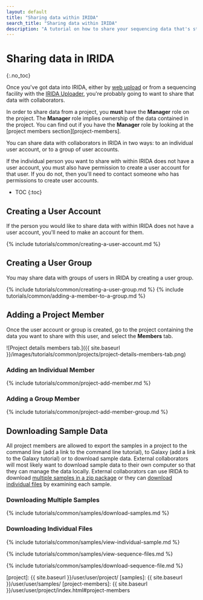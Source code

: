 ```yaml
---
layout: default
title: "Sharing data within IRIDA"
search_title: "Sharing data within IRIDA"
description: "A tutorial on how to share your sequencing data that's stored in IRIDA with other IRIDA users."
---
```


Sharing data in IRIDA
=====================
{:.no_toc}

Once you've got data into IRIDA, either by [web upload][web-upload] or from a sequencing facility with the [IRIDA Uploader](https://github.com/phac-nml/irida-uploader), you're probably going to want to share that data with collaborators.

In order to share data from a project, you **must** have the **Manager** role on the project. The **Manager** role implies ownership of the data contained in the project. You can find out if you have the **Manager** role by looking at the [project members section][project-members].

You can share data with collaborators in IRIDA in two ways: to an individual user account, or to a group of user accounts.

If the individual person you want to share with within IRIDA does not have a user account, you must also have permission to create a user account for that user. If you do not, then you'll need to contact someone who has permissions to create user accounts.

* TOC
{:toc}

Creating a User Account
-----------------------

If the person you would like to share data with within IRIDA does not have a user account, you'll need to make an account for them.

{% include tutorials/common/creating-a-user-account.md %}

Creating a User Group
---------------------

You may share data with groups of users in IRIDA by creating a user group.

{% include tutorials/common/creating-a-user-group.md %}
{% include tutorials/common/adding-a-member-to-a-group.md %}

Adding a Project Member
-----------------------

Once the user account or group is created, go to the project containing the data you want to share with this user, and select the **Members** tab.

![Project details members tab.]({{ site.baseurl }}/images/tutorials/common/projects/project-details-members-tab.png)

### Adding an Individual Member

{% include tutorials/common/project-add-member.md %}

### Adding a Group Member

{% include tutorials/common/project-add-member-group.md %}

Downloading Sample Data
-----------------------

All project members are allowed to export the samples in a project to the command line (add a link to the command line tutorial), to Galaxy (add a link to the Galaxy tutorial) or to download sample data. External collaborators will most likely want to download sample data to their own computer so that they can manage the data locally. External collaborators can use IRIDA to download [multiple samples in a zip package](#downloading-multiple-samples) or they can [download individual files](#downloading-individual-files) by examining each sample.

### Downloading Multiple Samples

{% include tutorials/common/samples/download-samples.md %}

### Downloading Individual Files

{% include tutorials/common/samples/view-individual-sample.md %}

{% include tutorials/common/samples/view-sequence-files.md %}

{% include tutorials/common/samples/download-sequence-file.md %}

[web-upload]: ../web-upload/
[project]: {{ site.baseurl }}/user/user/project/
[samples]: {{ site.baseurl }}/user/user/samples/
[project-members]: {{ site.baseurl }}/user/user/project/index.html#project-members
